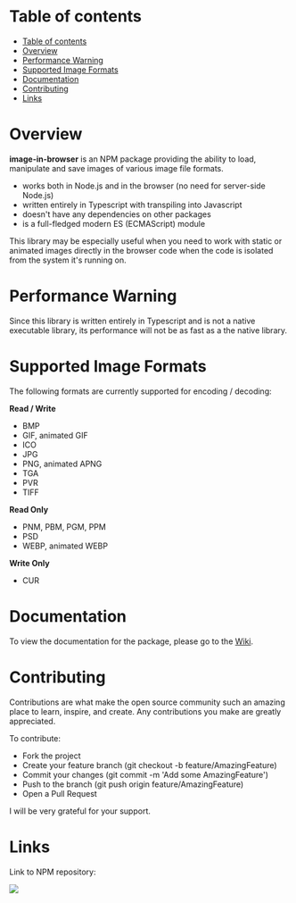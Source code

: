 Table of contents
=================

- [Table of contents](#table-of-contents)
- [Overview](#overview)
- [Performance Warning](#performance-warning)
- [Supported Image Formats](#supported-image-formats)
- [Documentation](#documentation)
- [Contributing](#contributing)
- [Links](#links)

Overview
========

**image-in-browser** is an NPM package providing the ability to load, manipulate and save images of various image file formats.

- works both in Node.js and in the browser (no need for server-side Node.js)
- written entirely in Typescript with transpiling into Javascript
- doesn't have any dependencies on other packages
- is a full-fledged modern ES (ECMAScript) module

This library may be especially useful when you need to work with static or animated images directly in the browser code when the code is isolated from the system it's running on.

Performance Warning
===================

Since this library is written entirely in Typescript and is not a native executable library, its performance will not be as fast as a the native library.

Supported Image Formats
=======================

The following formats are currently supported for encoding / decoding:

**Read / Write**

- BMP
- GIF, animated GIF
- ICO
- JPG
- PNG, animated APNG
- TGA
- PVR
- TIFF

**Read Only**

- PNM, PBM, PGM, PPM
- PSD
- WEBP, animated WEBP

**Write Only**

- CUR

Documentation
============

To view the documentation for the package, please go to the [Wiki](https://github.com/yegor-pelykh/image-in-browser/wiki).

Contributing
============

Contributions are what make the open source community such an amazing place to learn, inspire, and create. Any contributions you make are greatly appreciated.

To contribute:
- Fork the project
- Create your feature branch (git checkout -b feature/AmazingFeature)
- Commit your changes (git commit -m 'Add some AmazingFeature')
- Push to the branch (git push origin feature/AmazingFeature)
- Open a Pull Request

I will be very grateful for your support.

Links
=====

Link to NPM repository:

<a href="https://nodei.co/npm/image-in-browser/"><img src="https://nodei.co/npm/image-in-browser.png"></a>
